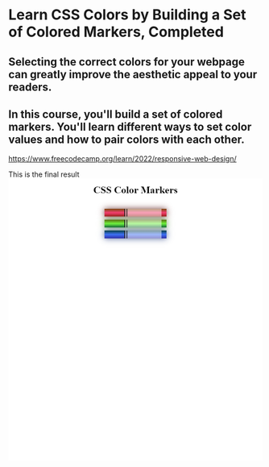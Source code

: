 # Learn CSS Colors by Building a Set of Colored Markers, Completed

## Selecting the correct colors for your webpage can greatly improve the aesthetic appeal to your readers.

## In this course, you'll build a set of colored markers. You'll learn different ways to set color values and how to pair colors with each other.
https://www.freecodecamp.org/learn/2022/responsive-web-design/

This is the final result<br>
<img src="/03. Learn CSS Colors by Building a Set of Colored Markers/Final result.PNG">
